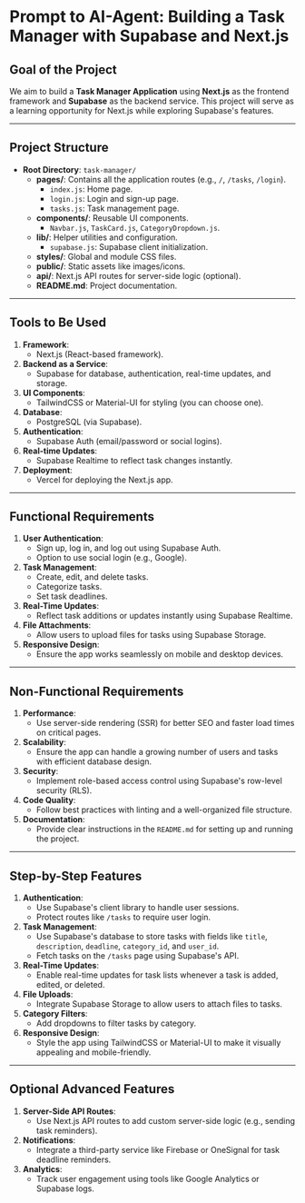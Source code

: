 # Prompt to AI-Agent: Building a Task Manager with Supabase and Next.js

## Goal of the Project
We aim to build a **Task Manager Application** using **Next.js** as the frontend framework and **Supabase** as the backend service. This project will serve as a learning opportunity for Next.js while exploring Supabase's features.

---

## Project Structure
- **Root Directory**: `task-manager/`
  - **pages/**: Contains all the application routes (e.g., `/`, `/tasks`, `/login`).
    - `index.js`: Home page.
    - `login.js`: Login and sign-up page.
    - `tasks.js`: Task management page.
  - **components/**: Reusable UI components.
    - `Navbar.js`, `TaskCard.js`, `CategoryDropdown.js`.
  - **lib/**: Helper utilities and configuration.
    - `supabase.js`: Supabase client initialization.
  - **styles/**: Global and module CSS files.
  - **public/**: Static assets like images/icons.
  - **api/**: Next.js API routes for server-side logic (optional).
  - **README.md**: Project documentation.

---

## Tools to Be Used
1. **Framework**: 
   - Next.js (React-based framework).
2. **Backend as a Service**: 
   - Supabase for database, authentication, real-time updates, and storage.
3. **UI Components**:
   - TailwindCSS or Material-UI for styling (you can choose one).
4. **Database**:
   - PostgreSQL (via Supabase).
5. **Authentication**:
   - Supabase Auth (email/password or social logins).
6. **Real-time Updates**:
   - Supabase Realtime to reflect task changes instantly.
7. **Deployment**:
   - Vercel for deploying the Next.js app.

---

## Functional Requirements
1. **User Authentication**:
   - Sign up, log in, and log out using Supabase Auth.
   - Option to use social login (e.g., Google).
2. **Task Management**:
   - Create, edit, and delete tasks.
   - Categorize tasks.
   - Set task deadlines.
3. **Real-Time Updates**:
   - Reflect task additions or updates instantly using Supabase Realtime.
4. **File Attachments**:
   - Allow users to upload files for tasks using Supabase Storage.
5. **Responsive Design**:
   - Ensure the app works seamlessly on mobile and desktop devices.

---

## Non-Functional Requirements
1. **Performance**:
   - Use server-side rendering (SSR) for better SEO and faster load times on critical pages.
2. **Scalability**:
   - Ensure the app can handle a growing number of users and tasks with efficient database design.
3. **Security**:
   - Implement role-based access control using Supabase's row-level security (RLS).
4. **Code Quality**:
   - Follow best practices with linting and a well-organized file structure.
5. **Documentation**:
   - Provide clear instructions in the `README.md` for setting up and running the project.

---

## Step-by-Step Features
1. **Authentication**:
   - Use Supabase's client library to handle user sessions.
   - Protect routes like `/tasks` to require user login.
2. **Task Management**:
   - Use Supabase's database to store tasks with fields like `title`, `description`, `deadline`, `category_id`, and `user_id`.
   - Fetch tasks on the `/tasks` page using Supabase's API.
3. **Real-Time Updates**:
   - Enable real-time updates for task lists whenever a task is added, edited, or deleted.
4. **File Uploads**:
   - Integrate Supabase Storage to allow users to attach files to tasks.
5. **Category Filters**:
   - Add dropdowns to filter tasks by category.
6. **Responsive Design**:
   - Style the app using TailwindCSS or Material-UI to make it visually appealing and mobile-friendly.

---

## Optional Advanced Features
1. **Server-Side API Routes**:
   - Use Next.js API routes to add custom server-side logic (e.g., sending task reminders).
2. **Notifications**:
   - Integrate a third-party service like Firebase or OneSignal for task deadline reminders.
3. **Analytics**:
   - Track user engagement using tools like Google Analytics or Supabase logs.
